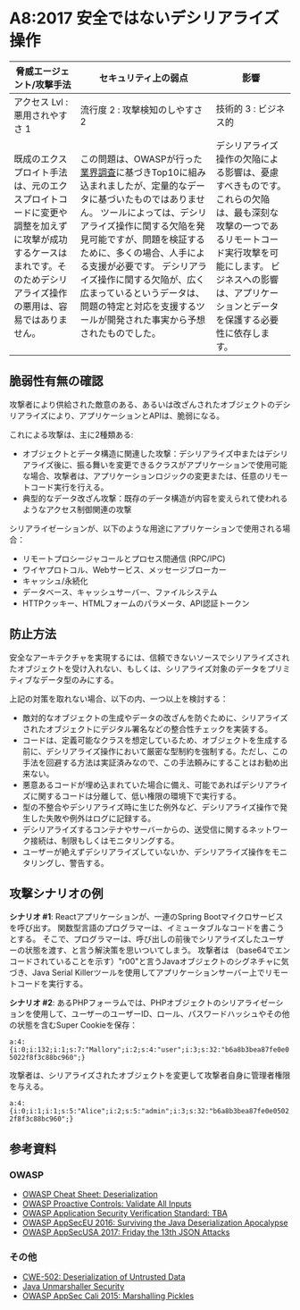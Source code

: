 # A8:2017 安全ではないデシリアライズ操作

| 脅威エージェント/攻撃手法 | セキュリティ上の弱点           | 影響               |
| -- | -- | -- |
| アクセス Lvl : 悪用されやすさ 1 | 流行度 2 : 攻撃検知のしやすさ 2 | 技術的 3 : ビジネス的 |
| 既成のエクスプロイト手法は、元のエクスプロイトコードに変更や調整を加えずに攻撃が成功するケースはまれです。そのためデシリアライズ操作の悪用は、容易ではありません。 | この問題は、OWASPが行った[業界調査](https://owasp.blogspot.com/2017/08/owasp-top-10-2017-project-update.html)に基づきTop10に組み込まれましたが、定量的なデータに基づいたものではありません。 ツールによっては、デシリアライズ操作に関する欠陥を発見可能ですが、問題を検証するために、多くの場合、人手による支援が必要です。 デシリアライズ操作に関する欠陥が、広く広まっているというデータは、問題の特定と対応を支援するツールが開発された事実から予想されたものでした。 | デシリアライズ操作の欠陥による影響は、憂慮すべきものです。 これらの欠陥は、最も深刻な攻撃の一つであるリモートコード実行攻撃を可能にします。 ビジネスへの影響は、アプリケーションとデータを保護する必要性に依存します。 |

## 脆弱性有無の確認

攻撃者により供給された敵意のある、あるいは改ざんされたオブジェクトのデシリアライズにより、アプリケーションとAPIは、脆弱になる。

これによる攻撃は、主に2種類ある:

* オブジェクトとデータ構造に関連した攻撃：デシリアライズ中またはデシリアライズ後に、振る舞いを変更できるクラスがアプリケーションで使用可能な場合、攻撃者は、アプリケーションロジックの変更または、任意のリモートコード実行を行える。
* 典型的なデータ改ざん攻撃：既存のデータ構造が内容を変えられて使われるようなアクセス制御関連の攻撃

シリアライゼーションが、以下のような用途にアプリケーションで使用される場合：

* リモートプロシージャコールとプロセス間通信 (RPC/IPC)
* ワイヤプロトコル、Webサービス、メッセージブローカー
* キャッシュ/永続化
* データベース、キャッシュサーバー、ファイルシステム
* HTTPクッキー、HTMLフォームのパラメータ、API認証トークン

## 防止方法

安全なアーキテクチャを実現するには、信頼できないソースでシリアライズされたオブジェクトを受け入れない、もしくは、シリアライズ対象のデータをプリミティブなデータ型のみにする。

上記の対策を取れない場合、以下の内、一つ以上を検討する：

* 敵対的なオブジェクトの生成やデータの改ざんを防ぐために、シリアライズされたオブジェクトにデジタル署名などの整合性チェックを実装する。
* コードは、定義可能なクラスを想定しているため、オブジェクトを生成する前に、デシリアライズ操作において厳密な型制約を強制する。ただし、この手法を回避する方法は実証済みなので、この手法頼みにすることはお勧め出来ない。
* 悪意あるコードが埋め込まれていた場合に備え、可能であればデシリアライズに関するコードは分離して、低い権限の環境下で実行する。
* 型の不整合やデシリアライズ時に生じた例外など、デシリアライズ操作で発生した失敗や例外はログに記録する。
* デシリアライズするコンテナやサーバーからの、送受信に関するネットワーク接続は、制限もしくはモニタリングする。
* ユーザーが絶えずデシリアライズしていないか、デシリアライズ操作をモニタリングし、警告する。


## 攻撃シナリオの例

**シナリオ #1**: Reactアプリケーションが、一連のSpring Bootマイクロサービスを呼び出す。
関数型言語のプログラマーは、イミュータブルなコードを書こうとする。
そこで、プログラマーは、呼び出しの前後でシリアライズしたユーザーの状態を渡す、と言う解決策を思いついてしまう。
攻撃者は （base64でエンコードされていることを示す）"r00"と言うJavaオブジェクトのシグネチャに気づき、Java Serial Killerツールを使用してアプリケーションサーバー上でリモートコードを実行する。

**シナリオ #2**: あるPHPフォーラムでは、PHPオブジェクトのシリアライゼーションを使用して、ユーザーのユーザーID、ロール、パスワードハッシュやその他の状態を含むSuper Cookieを保存：

`a:4:{i:0;i:132;i:1;s:7:"Mallory";i:2;s:4:"user";i:3;s:32:"b6a8b3bea87fe0e05022f8f3c88bc960";}`

攻撃者は、シリアライズされたオブジェクトを変更して攻撃者自身に管理者権限を与える。

`a:4:{i:0;i:1;i:1;s:5:"Alice";i:2;s:5:"admin";i:3;s:32:"b6a8b3bea87fe0e05022f8f3c88bc960";}`

## 参考資料

### OWASP

* [OWASP Cheat Sheet: Deserialization](https://www.owasp.org/index.php/Deserialization_Cheat_Sheet)
* [OWASP Proactive Controls: Validate All Inputs](https://www.owasp.org/index.php/OWASP_Proactive_Controls#4:_Validate_All_Inputs)
* [OWASP Application Security Verification Standard: TBA](https://www.owasp.org/index.php/Category:OWASP_Application_Security_Verification_Standard_Project#tab=Home)
* [OWASP AppSecEU 2016: Surviving the Java Deserialization Apocalypse](https://speakerdeck.com/pwntester/surviving-the-java-deserialization-apocalypse)
* [OWASP AppSecUSA 2017: Friday the 13th JSON Attacks](https://speakerdeck.com/pwntester/friday-the-13th-json-attacks)

### その他

* [CWE-502: Deserialization of Untrusted Data](https://cwe.mitre.org/data/definitions/502.html)
* [Java Unmarshaller Security](https://github.com/mbechler/marshalsec)
* [OWASP AppSec Cali 2015: Marshalling Pickles](http://frohoff.github.io/appseccali-marshalling-pickles/)
